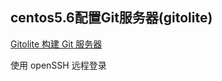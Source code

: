 centos5.6配置Git服务器(gitolite)
--------------------------------

[Gitolite 构建 Git 服务器](http://www.ossxp.com/doc/git/gitolite.html)



使用 openSSH 远程登录

